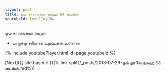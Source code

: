 ```yaml
---
layout: post
title: ஓம் சாராங்கயா நமஹ ௧௧ டைம்ஸ்
youtubeId: lvxc1IWyGNw
---
```

 
 
 ஓம் சாராங்கயா நமஹ  
 
 -  யாருக்கு சரியான உறுப்புகள் உள்ளன 
 
  
 
  
 
 
 
 
 
 


{% include youtubePlayer.html id=page.youtubeId %}
 
[Next]({{ site.baseurl }}{% link  split1/_posts/2013-07-29-ஓம் தரவே நமஹ ௧௧ டைம்ஸ்.md%})
 
